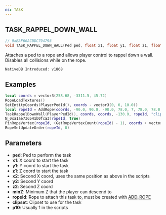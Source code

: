 ```yaml
---
ns: TASK
---
```

## TASK_RAPPEL_DOWN_WALL

```c
// 0xEAF66ACDDC794793
void TASK_RAPPEL_DOWN_WALL(Ped ped, float x1, float y1, float z1, float x2, float y2, float z2, float minZ, int ropeId, char* clipset, Any p10);
```

Attaches a ped to a rope and allows player control to rappel down a wall. Disables all collisions while on the rope.

```
NativeDB Introduced: v1868
```

## Examples

```lua
local coords = vector3(258.68, -3311.5, 45.72)
RopeLoadTextures()
SetEntityCoords(PlayerPedId(), coords - vector3(0, 0, 10.0))
local ropeId = AddRope(coords, -90.0, 90.0, -90.0, 78.0, 7, 78.0, 78.0, 1.2, false, false, true, 10.0, false, 0)
TaskRappelDownWall(PlayerPedId(), coords, coords, -130.0, ropeId, "clipset@anim_heist@hs3f@ig1_rappel@male", 1)
N_0xa1ae736541b0fca3(ropeId, true)
PinRopeVertex(ropeId, (GetRopeVertexCount(ropeId) - 1), coords + vector3(0, 0, 1.0))
RopeSetUpdateOrder(ropeId, 0)
```

## Parameters
* **ped**: Ped to perform the task
* **x1**: X coord to start the task
* **y1**: Y coord to start the task
* **z1**: Z coord to start the task
* **x2**: Second X coord, uses the same position as above in the scripts
* **y2**: Second Y coord
* **z2**: Second Z coord
* **minZ**: Minimum Z that the player can descend to
* **ropeId**: Rope to attach this task to, must be created with [ADD_ROPE](#_0xE832D760399EB220)
* **clipset**: Clipset to use for the task
* **p10**: Usually 1 in the scripts
